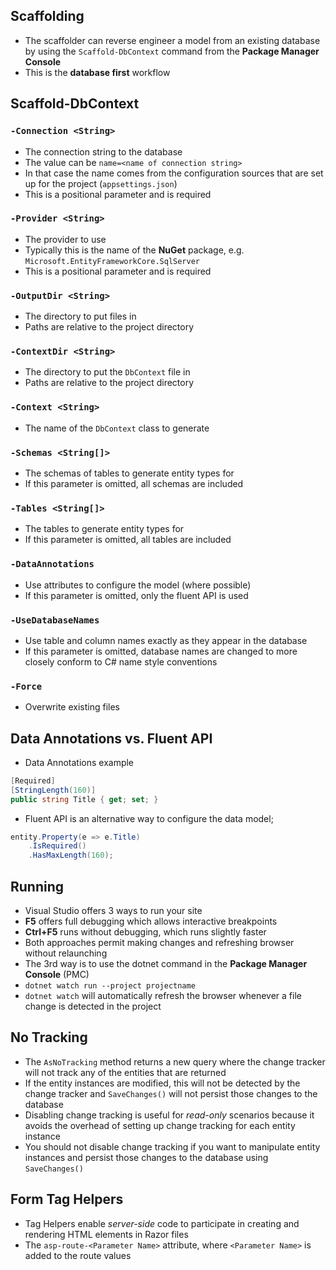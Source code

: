 ## Scaffolding

- The scaffolder can reverse engineer a model from an existing database by using
  the `Scaffold-DbContext` command from the __Package Manager Console__
- This is the **database first** workflow

## Scaffold-DbContext

### `-Connection <String>`

- The connection string to the database
- The value can be `name=<name of connection string>`
- In that case the name comes from the configuration sources that are set up for
  the project (`appsettings.json`)
- This is a positional parameter and is required

### `-Provider <String>`

- The provider to use
- Typically this is the name of the **NuGet** package, e.g. `Microsoft.EntityFrameworkCore.SqlServer`
- This is a positional parameter and is required

### `-OutputDir <String>`

- The directory to put files in
- Paths are relative to the project directory

### `-ContextDir <String>`

- The directory to put the `DbContext` file in
- Paths are relative to the project directory

### `-Context <String>`

- The name of the `DbContext` class to generate

### `-Schemas <String[]>`

- The schemas of tables to generate entity types for
- If this parameter is omitted, all schemas are included

### `-Tables <String[]>`

- The tables to generate entity types for
- If this parameter is omitted, all tables are included

### `-DataAnnotations`

- Use attributes to configure the model (where possible)
- If this parameter is omitted, only the fluent API is used

### `-UseDatabaseNames`

- Use table and column names exactly as they appear in the database
- If this parameter is omitted, database names are changed to more closely
  conform to C# name style conventions

### `-Force`

- Overwrite existing files

## Data Annotations vs. Fluent API

- Data Annotations example

```cs
[Required]
[StringLength(160)]
public string Title { get; set; }
```

- Fluent API is an alternative way to configure the data model;

```cs
entity.Property(e => e.Title)
    .IsRequired()
    .HasMaxLength(160);
```

## Running

- Visual Studio offers 3 ways to run your site
- **F5** offers full debugging which allows interactive breakpoints
- **Ctrl+F5** runs without debugging, which runs slightly faster
- Both approaches permit making changes and refreshing browser without
  relaunching
- The 3rd way is to use the dotnet command in the __Package Manager Console__
  (PMC)
- `dotnet watch run --project projectname`
- `dotnet watch` will automatically refresh the browser whenever a file change
  is detected in the project

## No Tracking

- The `AsNoTracking` method returns a new query where the change tracker will
  not track any of the entities that are returned
- If the entity instances are modified, this will not be detected by the change
  tracker and `SaveChanges()` will not persist those changes to the database
- Disabling change tracking is useful for _read-only_ scenarios because it
  avoids the overhead of setting up change tracking for each entity instance
- You should not disable change tracking if you want to manipulate entity
  instances and persist those changes to the database using `SaveChanges()`

## Form Tag Helpers

- Tag Helpers enable _server-side_ code to participate in creating and rendering
  HTML elements in Razor files
- The `asp-route-<Parameter Name>` attribute, where `<Parameter Name>` is added
  to the route values
